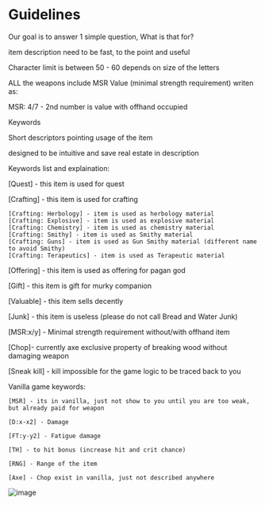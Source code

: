 # Guidelines
Our goal is to answer 1 simple question, What is that for?

item description need to be fast, to the point and useful

Character limit is between 50 - 60 depends on size of the letters

ALL the weapons include MSR Value (minimal strength requirement) writen as:

MSR: 4/7 - 2nd number is value with offhand occupied

Keywords

Short descriptors pointing usage of the item

designed to be intuitive and save real estate in description


Keywords list and explaination:

  [Quest] - this item is used for quest
  
  [Crafting] - this item is used for crafting
  
    [Crafting: Herbology] - item is used as herbology material
    [Crafting: Explosive] - item is used as explosive material
    [Crafting: Chemistry] - item is used as chemistry material
    [Crafting: Smithy] - item is used as Smithy material
    [Crafting: Guns] - item is used as Gun Smithy material (different name to avoid Smithy)
    [Crafting: Terapeutics] - item is used as Terapeutic material
  [Offering] - this item is used as offering for pagan god
  
  [Gift] - this item is gift for murky companion
  
  [Valuable] - this item sells decently
  
  [Junk] - this item is useless (please do not call Bread and Water Junk)
  
  [MSR:x/y] - Minimal strength requirement without/with offhand item
  
  [Chop]- currently axe exclusive property of breaking wood without damaging weapon

  [Sneak kill] - kill impossible for the game logic to be traced back to you

Vanilla game keywords:

    [MSR] - its in vanilla, just not show to you until you are too weak, but already paid for weapon
    
    [D:x-x2] - Damage
    
    [FT:y-y2] - Fatigue damage
    
    [TH] - to hit bonus (increase hit and crit chance)
    
    [RNG] - Range of the item
    
    [Axe] - Chop exist in vanilla, just not described anywhere

![image](https://github.com/user-attachments/assets/903f90ea-efeb-4d64-9d17-6b1a72b5e1f0)

